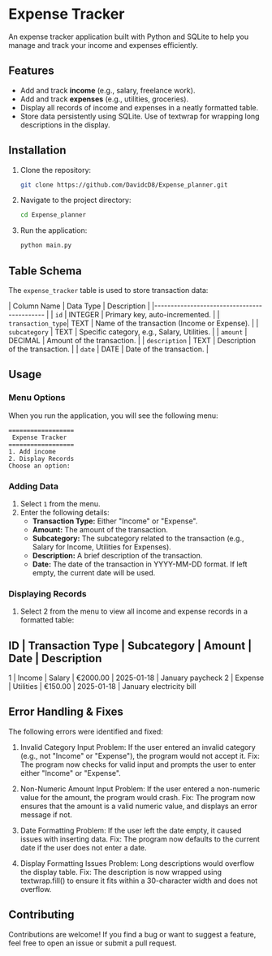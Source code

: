 # Expense Tracker

An expense tracker application built with Python and SQLite to help you manage and track your income and expenses efficiently.

## Features

- Add and track **income** (e.g., salary, freelance work).
- Add and track **expenses** (e.g., utilities, groceries).
- Display all records of income and expenses in a neatly formatted table.
- Store data persistently using SQLite.
Use of textwrap for wrapping long descriptions in the display.

## Installation

1. Clone the repository:
   ```bash
   git clone https://github.com/DavidcD8/Expense_planner.git
   ```
2. Navigate to the project directory:
   ```bash
   cd Expense_planner
   ```
3. Run the application:
   ```bash
   python main.py
   ```

## Table Schema

The `expense_tracker` table is used to store transaction data:

| Column Name       | Data Type | Description                                    |
|--------------------------------------------                                    |
| `id`              | INTEGER   | Primary key, auto-incremented.                 |
| `transaction_type`| TEXT      | Name of the transaction (Income or Expense).   |
| `subcategory`     | TEXT      | Specific category, e.g., Salary, Utilities.    |
| `amount`          | DECIMAL   | Amount of the transaction.                     |
| `description`     | TEXT      | Description of the transaction.                |
| `date`            | DATE      | Date of the transaction.                       |

## Usage

### Menu Options

When you run the application, you will see the following menu:

```
==================
 Expense Tracker
==================
1. Add income
2. Display Records
Choose an option:
```

### Adding Data

1. Select `1` from the menu.
2. Enter the following details:
    - **Transaction Type:** Either "Income" or "Expense".
    - **Amount:** The amount of the transaction.
    - **Subcategory:** The subcategory related to the transaction (e.g., Salary for Income, Utilities for Expenses).
    - **Description:** A brief description of the transaction.
    - **Date:** The date of the transaction in YYYY-MM-DD format. If left empty, the current date will be used.


### Displaying Records
1. Select 2 from the menu to view all income and expense records in a formatted table:

ID | Transaction Type  | Subcategory     | Amount      | Date       | Description
-----------------------------------------------------------------------------
1  | Income            | Salary          | €2000.00    | 2025-01-18 | January paycheck
2  | Expense           | Utilities       | €150.00     | 2025-01-18 | January electricity bill


## Error Handling & Fixes
The following errors were identified and fixed:

1. Invalid Category Input
Problem: If the user entered an invalid category (e.g., not "Income" or "Expense"), the program would not accept it.
Fix: The program now checks for valid input and prompts the user to enter either "Income" or "Expense".

2. Non-Numeric Amount Input
Problem: If the user entered a non-numeric value for the amount, the program would crash.
Fix: The program now ensures that the amount is a valid numeric value, and displays an error message if not.

3. Date Formatting
Problem: If the user left the date empty, it caused issues with inserting data.
Fix: The program now defaults to the current date if the user does not enter a date.

4. Display Formatting Issues
Problem: Long descriptions would overflow the display table.
Fix: The description is now wrapped using textwrap.fill() to ensure it fits within a 30-character width and does not overflow.

## Contributing

Contributions are welcome! If you find a bug or want to suggest a feature, feel free to open an issue or submit a pull request.

